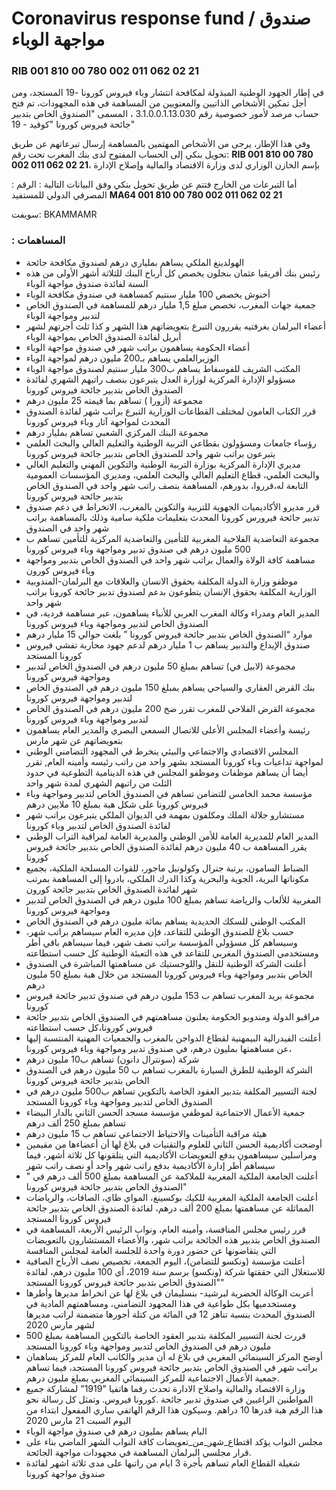 # Coronavirus response fund / صندوق مواجهة الوباء
### RIB 001 810 00 780 002 011 062 02 21 

في إطار الجهود الوطنية المبذولة لمكافحة انتشار وباء فيروس كورونا -19 المستجد، ومن أجل تمكين الأشخاص الذاتيين والمعنويين من المساهمة في هذه المجهودات، تم فتح حساب مرصد لأمور خصوصية رقم 3.1.0.0.1.13.030 ، المسمى "الصندوق الخاص بتدبير جائحة فيروس كورونا "كوفيد - 19"

وفي هذا الإطار، يرجى من الأشخاص المهتمين بالمساهمة إرسال تبرعاتهم عن طريق تحويل بنكي إلى الحساب المفتوح لدى بنك المغرب تحت رقم: **RIB 001 810 00 780 002 011 062 02 21**، بإسم الخازن الوزاري لدى وزارة الاقتصاد والمالية وإصلاح الإدارة

: أما التبرعات من الخارج فتتم عن طريق تحويل بنكي وفق البيانات التالية 
: الرقم المصرفي الدولي للمستفيد
**MA64 001 810 00 780 002 011 062 02 21**

سويفت: BKAMMAMR


### : المساهمات 
+ الهولدينغ الملكي يساهم بملياري درهم  لصندوق مكافحة جائحة
+ رئيس بنك أفريقيا عثمان بنجلون  يخصص كل أرباح البنك للثلاثة أشهر الأولى من هذه السنة لفائدة صندوق مواجهة الوباء
+ أخنوش يخصص 100 مليار سنتيم كمساهمة في صندوق مكافحة الوباء
+  جمعية جهات المغرب، تخصص مبلغ 1,5 مليار درهم للمساهمة في الصندوق الخاص لتدبير ومواجهة الوباء
+ أعضاء البرلمان بغرفتيه يقررون التبرع بتعويضاتهم هذا الشهر و كذا ثلث أجرتهم لشهر أبريل لفائدة الصندوق الخاص بمواجهة الوباء
+  أعضاء الحكومة يساهمون براتب شهر في صندوق مواجهة الوباء
+ الوزيرالعلمي يساهم بـ200 مليون درهم لمواجهة الوباء
+ المكتب الشريف للفوسفاط يساهم ب300 مليار سنتيم لصندوق مواجهة الوباء
+ مسؤولو الإدارة المركزية لوزارة العدل يتبرعون بنصف راتبهم الشهري لفائدة الصندوق الخاص بتدبير جائحة فيروس كورونا
+ مجموعة (أزورا ) تساهم بما قيمته 25 مليون درهم
+ قرر الكتاب العامون لمختلف القطاعات الوزارية التبرع براتب شهر لفائدة الصندوق المحدث لمواجهة آثار وباء فيروس كورونا
+ مجموعة البنك المركزي الشعبي تساهم بمليار درهم
+ رؤساء جامعات ومسؤولون بقطاعي التربية الوطنية والتعليم العالي والبحث العلمي يتبرعون براتب شهر واحد للصندوق الخاص بتدبير جائحة فيروس كورونا
+ مديري الإدارة المركزية بوزارة التربية الوطنية والتكوين المهني والتعليم العالي والبحث العلمي، قطاع التعليم العالي والبحث العلمي، ومديري المؤسسات العمومية التابعة له،قرروا، بدورهم، المساهمة بنصف راتب شهر واحد في الصندوق الخاص بتدبير جائحة فيروس كورونا
+ قرر مديرو الأكاديميات الجهوية للتربية والتكوين بالمغرب، الانخراط في دعم صندوق تدبير جائحة فيرورس كورونا المحدث بتعليمات ملكية سامية وذلك بالمساهمة براتب شهر واحد في الصندوق
+ مجموعة التعاضدية الفلاحية المغربية للتأمين والتعاضدية المركزية للتأمين تساهم ب 500 مليون درهم في صندوق تدبير ومواجهة وباء فيروس كورونا
+ مساهمة كافة الولاة والعمال براتب شهر واحد في الصندوق الخاص بتدبير ومواجهة وباء فيروس كورون
+ موظفو وزارة الدولة المكلفة بحقوق الانسان والعلاقات مع البرلمان-المندوبية الوزارية المكلفة بحقوق الإنسان يتطوعون بدعم لصندوق تدبير جائحة كورونا براتب شهر واحد
+ المدير العام ومدراء وكالة المغرب العربي للأنباء يساهمون، عبر مساهمة فردية، في الصندوق الخاص لتدبير ومواجهة وباء فيروس كورونا
+ موارد “الصندوق الخاص بتدبير جائحة فيروس كورونا ” بلغت حوالي 15 مليار درهم
+ صندوق الإيداع والتدبير يساهم ب 1 مليار درهم لدعم جهود محاربة تفشي فيروس كورونا المستجد
+ مجموعة (لابيل في) تساهم بمبلغ 50 مليون درهم في الصندوق الخاص لتدبير ومواجهة فيروس كورونا
+ بنك القرض العقاري والسياحي يساهم بمبلغ 150 مليون درهم في الصندوق الخاص لتدبير ومواجهة فيروس كورونا
+ مجموعة القرض الفلاحي للمغرب تقرر ضخ 200 مليون درهم في الصندوق الخاص لتدبير ومواجهة وباء فيروس كورونا
+ رئيسة وأعضاء المجلس الأعلى للاتصال السمعي البصري والمدير العام يساهمون بتعويضاتهم عن شهر مارس
+ المجلس الاقتصادي والاجتماعي والبيئي ينخرط في المجهود التضامني الوطني لمواجهة تداعيات وباء كورونا المستجد بشهر واحد من راتب رئيسه وأمينه العام, تقرر أيضا أن يساهم موظفات وموظفو المجلس في هذه الدينامية التطوعية في حدود الثلث من راتبهم الشهري لمدة شهر واحد
+ مؤسسة محمد الخامس للتضامن تساهم في الصندوق الخاص لتدبير ومواجهة وباء فيروس كورونا على شكل هبة بمبلغ 10 ملايين درهم
+ مستشارو جلالة الملك ومكلفون بمهمة في الديوان الملكي يتبرعون براتب شهر لفائدة الصندوق الخاص لتدبير وباء كورونا
+ المدير العام للمديرية العامة للأمن الوطني والمديرية العامة لمراقبة التراب الوطني يقرر المساهمة ب 40 مليون درهم لفائدة الصندوق الخاص بتدبير جائحة فيروس كورونا
+ الضباط السامون، برتبة جنرال وكولونيل ماجور، للقوات المسلحة الملكية، بجميع مكوناتها البرية، الجوية والبحرية وكذا الدرك الملكي، بادروا إلى المساهمة بمرتب شهر لفائدة الصندوق الخاص بتدبير جائحة كورون
+ المغربية للألعاب والرياضة تساهم بمبلغ 100 مليون درهم في الصندوق الخاص لتدبير ومواجهة فيروس كورونا
+ المكتب الوطني للسكك الحديدية يساهم بمائة مليون درهم في الصندوق الخاص
+ حسب بلاغ للصندوق الوطني للتقاعد، فإن مديره العام سيساهم براتب شهر، وسيساهم كل مسؤولي المؤسسة براتب نصف شهر، فيما سيساهم باقي أطر ومستخدمي الصندوق المغربي للتقاعد في هذه التعبئة الوطنية كل حسب استطاعته
+  أعلنت الشركة الوطنية للنقل واللوجستيك عن مساهمتها المباشرة في الصندوق الخاص بتدبير ومواجهة وباء فيروس كورونا المستجد من خلال هبة بمبلغ 50 مليون درهم
+ مجموعة بريد المغرب تساهم ب 153 مليون درهم في صندوق تدبير جائحة فيروس كورونا
+ مراقبو الدولة ومندوبو الحكومة يعلنون مساهمتهم في الصندوق الخاص بتدبير جائحة فيروس كورونا،كل حسب استطاعته
+  أعلنت الفيدرالية البيمهنية لقطاع الدواجن بالمغرب والجمعيات المهنية المنتسبة إليها عن مساهمتها بمليون درهم، في صندوق تدبير ومواجهة وباء فيروس كورونا،
+ شركة (سونترال دانون) تساهم ب10 مليون درهم
+ الشركة الوطنية للطرق السيارة بالمغرب تساهم ب 50 مليون درهم في الصندوق الخاص بتدبير جائحة فيروس كورونا
+ لجنة التسيير المكلفة بتدبير العقود الخاصة بالتكوين تساهم ب500 مليون درهم في الصندوق الخاص لتدبير ومواجهة وباء كورونا المستجد
+ جمعية الأعمال الاجتماعية لموظفي مؤسسة مسجد الحسن الثاني بالدار البيضاء تساهم بمبلغ 250 ألف درهم
+ هيئة مراقبة التأمينات والاحتياط الاجتماعي تساهم ب 15 مليون درهم
+ أوضحت أكاديمية الحسن الثاني للعلوم والتقنيات في بلاغ لها أن أعضاءها من مقيمين ومراسلين سيساهمون بدفع التعويضات الأكاديمية التي يتلقونها كل ثلاثة أشهر، فيما سيساهم أطر إدارة الأكاديمية بدفع راتب شهر واحد أو نصف راتب شهر
+ أعلنت الجامعة الملكية المغربية للملاكمة عن المساهمة بمبلغ 500 ألف درهم في " الصندوق الخاص بتدبير جائحة فيروس كورونا"
+ أعلنت الجامعة الملكية المغربية للكيك بوكسينغ، المواي طاي، الصافات، والرياضات المماثلة عن مساهمتها بمبلغ 200 ألف درهم، لفائدة الصندوق الخاص بتدبير جائحة فيروس كورونا المستجد
+ قرر رئيس مجلس المنافسة، وأمينه العام، ونواب الرئيس الأربعة، المساهمة في الصندوق الخاص بتدبير هذه الجائحة براتب شهر، والأعضاء المستشارون بالتعويضات التي يتقاضونها عن حضور دورة واحدة للجلسة العامة لمجلس المنافسة
+  أعلنت مؤسسة (ونكسو للتضامن)، اليوم الجمعة، تخصيص نصف الأرباح الصافية للاستغلال التي حققتها شركة (ونكسو) برسم سنة 2019، أي 100 مليون درهم، لفائدة "الصندوق الخاص بتدبير جائحة فيروس كورونا المستجد"
+ أعربت الوكالة الحضرية لبرشيد- بنسليمان في بلاغ لها عن انخراط مديرها وأطرها ومستخدميها بكل طواعية في هذا المجهود التضامني، ومساهمتهم المادية في الصندوق المحدث بنسبة تناهز 12 في المائة من كتلة أجورها متضمنة لراتب مديرها لشهر مارس 2020
+ قررت لجنة التسيير المكلفة بتدبير العقود الخاصة بالتكوين المساهمة بمبلغ 500 مليون درهم في الصندوق الخاص لتدبير ومواجهة وباء كورونا المستجد
+ أوضح المركز السينمائي المغربي في بلاغ له أن مدير والكاتب العام للمركز يساهمان براتب شهر في الصندوق الخاص بتدبير جائحة فيروس كورونا المستجد، فيما تساهم جمعية الأعمال الاجتماعية للمركز السينمائي المغربي بمبلغ مليون درهم.
+ وزارة الاقتصاد والمالية واصلاح الادارة تحدث رقما هاتفيا "1919" لمشاركة جميع المواطنين الراغبين في صندوق تدبير جائحة .كورونا فيروس. وتمثل كل رسالة نحو هذا الرقم هبة قدرها 10 دراهم.
وسيكون هذا الرقم الهاتفي ساري المفعول ابتداء من اليوم السبت 21 مارس 2020
+ البام يساهم بمليون درهم في صندوق مواجهة الوباء
+ مجلس النواب يؤكد  اقتطاع_شهر_من_تعويضات كافة النواب الشهر الماضي بناء على قرار مجلسي البرلمان المساهمة في مجهودات مواجهة الجائحة.
+ شغيلة القطاع العام تساهم بأجرة 3 ايام من راتبها على مدى ثلاثة اشهر لفائدة صندوق مواجهة كورونا